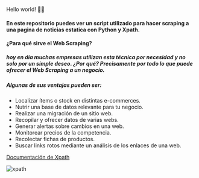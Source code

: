 Hello world! 🙋‍♂️

#### En este repositorio puedes ver un script utilizado para hacer scraping a una pagina de noticias estatica con Python y Xpath.


#### ¿Para qué sirve el Web Scraping?
##### hoy en día muchas empresas utilizan esta técnica por necesidad y no solo por un simple deseo. ¿Por qué? Precisamente por todo lo que puede ofrecer el Web Scraping a un negocio.

##### Algunas de sus ventajas pueden ser:

* Localizar ítems o stock en distintas e-commerces.
* Nutrir una base de datos relevante para tu negocio.
* Realizar una migración de un sitio web.
* Recopilar y ofrecer datos de varias webs.
* Generar alertas sobre cambios en una web.
* Monitorear precios de la competencia.
* Recolectar fichas de productos.
* Buscar links rotos mediante un análisis de los enlaces de una web.


[Documentación de Xpath](https://developer.mozilla.org/en-US/docs/Web/XPath)

![xpath](https://seocom.agency/wp-content/uploads/2021/08/xpath.png)

